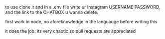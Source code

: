 to use clone it and in a .env file write ur Instagram USERNAME PASSWORD, and the link to the CHATBOX u wanna delete.


first work in node, no aforeknowledge in the languauge before writing this 

it does the job. its very chaotic so pull requests are appreciated

